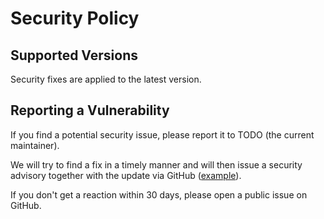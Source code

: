 # Security Policy

## Supported Versions

Security fixes are applied to the latest version.

## Reporting a Vulnerability

If you find a potential security issue, please report it to TODO
(the current maintainer).

We will try to find a fix in a timely manner and will then issue a security
advisory together with the update via GitHub
([example](https://github.com/py-pdf/pypdf/security/advisories/GHSA-xcjx-m2pj-8g79)).

If you don't get a reaction within 30 days, please open a public issue on
GitHub.
